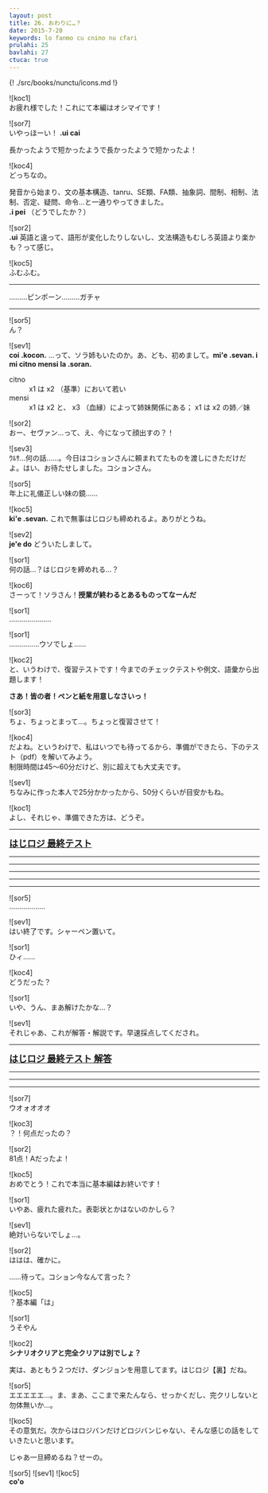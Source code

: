 ```yaml
---
layout: post
title: 26. おわりに…？
date: 2015-7-20
keywords: lo fanmo cu cnino nu cfari
prulahi: 25
bavlahi: 27
ctuca: true
---
```

{! ./src/books/nunctu/icons.md !}

![koc1]  
お疲れ様でした！これにて本編はオシマイです！

![sor7]  
いやっほーい！ <b>.ui cai</b>

長かったようで短かったようで長かったようで短かったよ！

![koc4]  
どっちなの。

発音から始まり、文の基本構造、tanru、SE類、FA類、抽象詞、間制、相制、法制、否定、疑問、命令…と一通りやってきました。  
<b>.i pei</b> （どうでしたか？）

![sor2]  
<b>.ui</b> 英語と違って、語形が変化したりしないし、文法構造もむしろ英語より楽かも？って感じ。

![koc5]  
ふむふむ。

----

………ピンポーン………ガチャ

-----

![sor5]  
ん？

![sev1]  
<b>coi .kocon.</b> …って、ソラ姉もいたのか。あ、ども、初めまして。<b>mi'e .sevan. i mi citno mensi la .soran.</b>

<dl class="valsi">
<dt>citno</dt>
<dd >x1 は x2 （基準）において若い</dd>
<dt>mensi</dt>
<dd >x1 は x2 と、 x3 （血縁）によって姉妹関係にある；  x1 は x2 の姉／妹</dd>
</dl>

![sor2]  
おー、セヴァン…って、え、今になって顔出すの？！

![sev3]  
ｳﾙｻ…何の話……。今日はコションさんに頼まれてたものを渡しにきただけだよ。はい、お待たせしました。コションさん。

![sor5]  
年上に礼儀正しい妹の鏡……

![koc5]  
<b>ki'e .sevan.</b> これで無事はじロジも締めれるよ。ありがとうね。

![sev2]  
<b>je'e do</b> どういたしまして。

![sor1]  
何の話…？はじロジを締めれる…？

![koc6]  
さーって！ソラさん！<b>授業が終わるとあるものってなーんだ</b>

![sor1]  
…………………


![sor1]  
……………ウソでしょ……

![koc2]  
と、いうわけで、復習テストです！今までのチェックテストや例文、語彙から出題します！

**さあ！皆の者！ペンと紙を用意しなさいっ！**

![sor3]  
ちょ、ちょっとまって…。ちょっと復習させて！

![koc4]  
だよね。というわけで、私はいつでも待ってるから、準備ができたら、下のテスト（pdf）を解いてみよう。  
制限時間は45～60分だけど、別に超えても大丈夫です。

![sev1]  
ちなみに作った本人で25分かかったから、50分くらいが目安かもね。

![koc1]  
よし、それじゃ、準備できた方は、どうぞ。

-----

<b><font size="4"><a href="/article/drata/hajloj_cipra_1.2.pdf">はじロジ 最終テスト</a></font></b>

----

----

----

----

----

![sor5]  
………………

![sev1]  
はい終了です。シャーペン置いて。

![sor1]  
ひィ……

![koc4]  
どうだった？

![sor1]  
いや、うん、まあ解けたかな…？

![sev1]  
それじゃあ、これが解答・解説です。早速採点してくだされ。

------

<b><font size="4"><a href="/article/drata/hajloj_cipra_danfu_1.2.pdf">はじロジ 最終テスト 解答</a></font></b>

------

------
------

![sor7]  
ウオォオオオ

![koc3]  
？！何点だったの？

![sor2]  
81点！Aだったよ！

![koc5]  
おめでとう！これで本当に基本編<b>は</b>お終いです！

![sor1]  
いやあ、疲れた疲れた。表彰状とかはないのかしら？

![sev1]  
絶対いらないでしょ…。

![sor2]  
ははは、確かに。

……待って。コション今なんて言った？

![koc5]  
？基本編「は」

![sor1]  
うそやん

![koc2]  
<b>シナリオクリアと完全クリアは別でしょ？</b>

実は、あともう２つだけ、ダンジョンを用意してます。はじロジ【裏】だね。

![sor5]  
エエエエエ…。ま、まあ、ここまで来たんなら、せっかくだし、完クリしないと勿体無いか…。

![koc5]  
その意気だ。次からはロジバンだけどロジバンじゃない、そんな感じの話をしていきたいと思います。

じゃあ一旦締めるね？せーの。

![sor5] ![sev1] ![koc5]  
<b>co'o</b>
